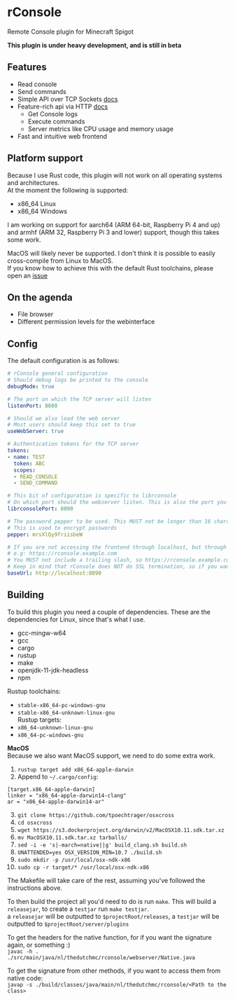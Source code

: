 # rConsole
Remote Console plugin for Minecraft Spigot

**This plugin is under heavy development, and is still in beta**

## Features
- Read console
- Send commands
- Simple API over TCP Sockets [docs](docs/README.md)
- Feature-rich api via HTTP [docs](docs/README.md)
  - Get Console logs
  - Execute commands
  - Server metrics like CPU usage and memory usage
- Fast and intuitive web frontend

## Platform support
Because I use Rust code, this plugin will not work on all operating systems and architectures.  
At the moment the following is supported:
- x86_64 Linux
- x86_64 Windows

I am working on support for aarch64 (ARM 64-bit, Raspberry Pi 4 and up) and armhf (ARM 32, Raspberry Pi 3 and lower) support, though this takes some work.

MacOS will likely never be supported. I don't think it is possible to easily cross-compile from Linux to MacOS.  
If you know how to achieve this with the default Rust toolchains, please open an [issue](https://github.com/TheDutchMC/rConsole/issues/new)

## On the agenda
- File browser
- Different permission levels for the webinterface

## Config
The default configuration is as follows:
```yaml
# rConsole general configuration
# Should debug logs be printed to the console
debugMode: true

# The port on which the TCP server will listen
listenPort: 8080

# Should we also load the web server
# Most users should keep this set to true
useWebServer: true

# Authentication tokens for the TCP server
tokens:
- name: TEST
  token: ABC
  scopes:
  - READ_CONSOLE
  - SEND_COMMAND

# This bit of configuration is specific to librconsole
# On which port should the webserver listen. This is also the port you'll use in the browser to access the web-interface
librconsolePort: 8090

# The password pepper to be used. This MUST not be longer than 16 characters. You should not leave this at the default
# This is used to encrypt passwords
pepper: mrsXlQy9friisbeW

# If you are not accessing the frontend through localhost, but through a domain e.g, enter it here
# e.g: https://rconsole.example.com
# You MUST not include a trailing slash, so https://rconsole.example.com/ is WRONG
# Keep in mind that rConsole does NOT do SSL termination, so if you want HTTPS, you must use a reverse proxy like NGINX
baseUrl: http://localhost:8090
```

## Building
To build this plugin you need a couple of dependencies. These are the dependencies for Linux, since that's what I use.
- gcc-mingw-w64
- gcc
- cargo
- rustup
- make
- openjdk-11-jdk-headless
- npm

Rustup toolchains:  
- `stable-x86_64-pc-windows-gnu`  
- `stable-x86_64-unknown-linux-gnu`  
Rustup targets:  
- `x86_64-unknown-linux-gnu`  
- `x86_64-pc-windows-gnu`  

**MacOS**  
Because we also want MacOS support, we need to do some extra work.
1. `rustup target add x86_64-apple-darwin`
2. Append to `~/.cargo/config`:
```
[target.x86_64-apple-darwin]
linker = "x86_64-apple-darwin14-clang"
ar = "x86_64-apple-darwin14-ar"
```
3. `git clone https://github.com/tpoechtrager/osxcross`
4. `cd osxcross`
5. `wget https://s3.dockerproject.org/darwin/v2/MacOSX10.11.sdk.tar.xz`
6. `mv MacOSX10.11.sdk.tar.xz tarballs/`
7. `sed -i -e 's|-march=native||g' build_clang.sh build.sh`
8. `UNATTENDED=yes OSX_VERSION_MIN=10.7 ./build.sh`
9. `sudo mkdir -p /usr/local/osx-ndk-x86`
10. `sudo cp -r target/* /usr/local/osx-ndk-x86` 

The Makefile will take care of the rest, assuming you've followed the instructions above.

To then build the project all you'd need to do is run `make`. This will build a `releasejar`, to create a `testjar` run `make testjar`.  
a `releasejar` will be outputted to `$projectRoot/releases`, a `testjar` will be outputted to `$projectRoot/server/plugins`

To get the headers for the native function, for if you want the signature again, or something :)  
``javac -h . ./src/main/java/nl/thedutchmc/rconsole/webserver/Native.java``

To get the signature from other methods, if you want to access them from native code:  
``javap -s ./build/classes/java/main/nl/thedutchmc/rconsole/<Path to the class>``